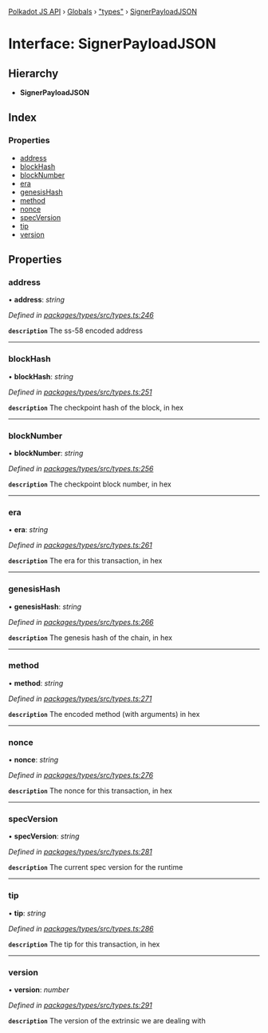 [Polkadot JS API](../README.md) › [Globals](../globals.md) › ["types"](../modules/_types_.md) › [SignerPayloadJSON](_types_.signerpayloadjson.md)

# Interface: SignerPayloadJSON

## Hierarchy

* **SignerPayloadJSON**

## Index

### Properties

* [address](_types_.signerpayloadjson.md#address)
* [blockHash](_types_.signerpayloadjson.md#blockhash)
* [blockNumber](_types_.signerpayloadjson.md#blocknumber)
* [era](_types_.signerpayloadjson.md#era)
* [genesisHash](_types_.signerpayloadjson.md#genesishash)
* [method](_types_.signerpayloadjson.md#method)
* [nonce](_types_.signerpayloadjson.md#nonce)
* [specVersion](_types_.signerpayloadjson.md#specversion)
* [tip](_types_.signerpayloadjson.md#tip)
* [version](_types_.signerpayloadjson.md#version)

## Properties

###  address

• **address**: *string*

*Defined in [packages/types/src/types.ts:246](https://github.com/polkadot-js/api/blob/0c98593ae/packages/types/src/types.ts#L246)*

**`description`** The ss-58 encoded address

___

###  blockHash

• **blockHash**: *string*

*Defined in [packages/types/src/types.ts:251](https://github.com/polkadot-js/api/blob/0c98593ae/packages/types/src/types.ts#L251)*

**`description`** The checkpoint hash of the block, in hex

___

###  blockNumber

• **blockNumber**: *string*

*Defined in [packages/types/src/types.ts:256](https://github.com/polkadot-js/api/blob/0c98593ae/packages/types/src/types.ts#L256)*

**`description`** The checkpoint block number, in hex

___

###  era

• **era**: *string*

*Defined in [packages/types/src/types.ts:261](https://github.com/polkadot-js/api/blob/0c98593ae/packages/types/src/types.ts#L261)*

**`description`** The era for this transaction, in hex

___

###  genesisHash

• **genesisHash**: *string*

*Defined in [packages/types/src/types.ts:266](https://github.com/polkadot-js/api/blob/0c98593ae/packages/types/src/types.ts#L266)*

**`description`** The genesis hash of the chain, in hex

___

###  method

• **method**: *string*

*Defined in [packages/types/src/types.ts:271](https://github.com/polkadot-js/api/blob/0c98593ae/packages/types/src/types.ts#L271)*

**`description`** The encoded method (with arguments) in hex

___

###  nonce

• **nonce**: *string*

*Defined in [packages/types/src/types.ts:276](https://github.com/polkadot-js/api/blob/0c98593ae/packages/types/src/types.ts#L276)*

**`description`** The nonce for this transaction, in hex

___

###  specVersion

• **specVersion**: *string*

*Defined in [packages/types/src/types.ts:281](https://github.com/polkadot-js/api/blob/0c98593ae/packages/types/src/types.ts#L281)*

**`description`** The current spec version for  the runtime

___

###  tip

• **tip**: *string*

*Defined in [packages/types/src/types.ts:286](https://github.com/polkadot-js/api/blob/0c98593ae/packages/types/src/types.ts#L286)*

**`description`** The tip for this transaction, in hex

___

###  version

• **version**: *number*

*Defined in [packages/types/src/types.ts:291](https://github.com/polkadot-js/api/blob/0c98593ae/packages/types/src/types.ts#L291)*

**`description`** The version of the extrinsic we are dealing with
